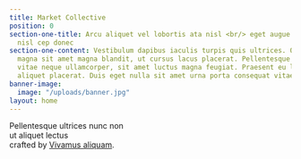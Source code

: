 ```yaml
---
title: Market Collective
position: 0
section-one-title: Arcu aliquet vel lobortis ata nisl <br/> eget augue amet aliquet
  nisl cep donec
section-one-content: Vestibulum dapibus iaculis turpis quis ultrices. Quisque molestie
  magna sit amet magna blandit, ut cursus lacus placerat. Pellentesque lacinia ante
  vitae neque ullamcorper, sit amet luctus magna feugiat. Praesent eu leo non velit
  aliquet placerat. Duis eget nulla sit amet urna porta consequat vitae non justo.
banner-image:
  image: "/uploads/banner.jpg"
layout: home
---
```


Pellentesque ultrices nunc non<br />ut aliquet lectus<br />crafted by <a href="#">Vivamus aliquam</a>.
